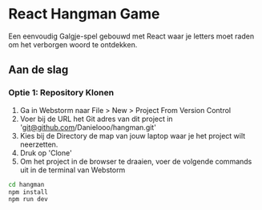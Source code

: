 # React Hangman Game

Een eenvoudig Galgje-spel gebouwd met React waar je letters moet raden om het verborgen woord te ontdekken.

## Aan de slag

### Optie 1: Repository Klonen
1. Ga in Webstorm naar File > New > Project From Version Control
2. Voer bij de URL het Git adres van dit project in 'git@github.com/Danielooo/hangman.git'
3. Kies bij de Directory de map van jouw laptop waar je het project wilt neerzetten. 
4. Druk op 'Clone' 
5. Om het project in de browser te draaien, voer de volgende commands uit in de terminal van Webstorm
```bash
cd hangman
npm install
npm run dev
```

